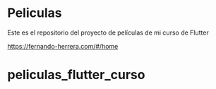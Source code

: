 # Peliculas

Este es el repositorio del proyecto de películas de mi curso de Flutter

https://fernando-herrera.com/#/home
# peliculas_flutter_curso
